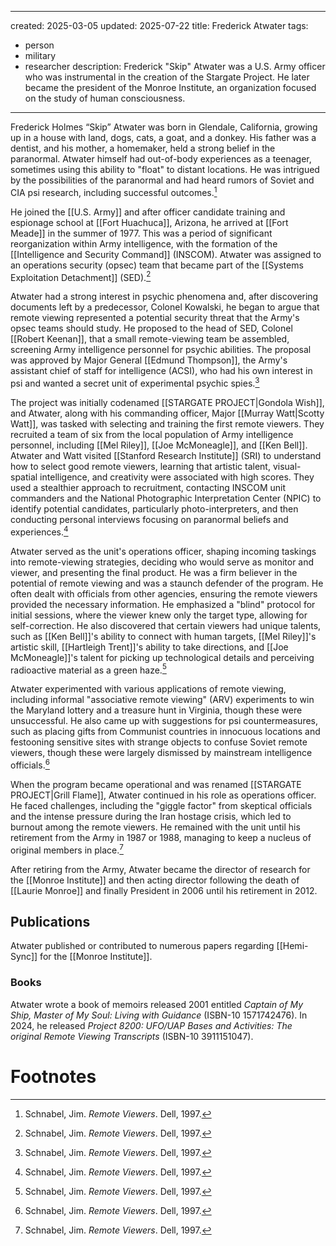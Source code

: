  ---
created: 2025-03-05
updated: 2025-07-22
title: Frederick Atwater
tags:
  - person
  - military
  - researcher
description: Frederick "Skip" Atwater was a U.S. Army officer who was instrumental in the creation of the Stargate Project. He later became the president of the Monroe Institute, an organization focused on the study of human consciousness.
---

Frederick Holmes “Skip” Atwater was born in Glendale, California, growing up in a house with land, dogs, cats, a goat, and a donkey. His father was a dentist, and his mother, a homemaker, held a strong belief in the paranormal. Atwater himself had out-of-body experiences as a teenager, sometimes using this ability to "float" to distant locations. He was intrigued by the possibilities of the paranormal and had heard rumors of Soviet and CIA psi research, including successful outcomes.[^1]

He joined the [[U.S. Army]] and after officer candidate training and espionage school at [[Fort Huachuca]], Arizona, he arrived at [[Fort Meade]] in the summer of 1977. This was a period of significant reorganization within Army intelligence, with the formation of the [[Intelligence and Security Command]] (INSCOM). Atwater was assigned to an operations security (opsec) team that became part of the [[Systems Exploitation Detachment]] (SED).[^1]

Atwater had a strong interest in psychic phenomena and, after discovering documents left by a predecessor, Colonel Kowalski, he began to argue that remote viewing represented a potential security threat that the Army's opsec teams should study. He proposed to the head of SED, Colonel [[Robert Keenan]], that a small remote-viewing team be assembled, screening Army intelligence personnel for psychic abilities. The proposal was approved by Major General [[Edmund Thompson]], the Army's assistant chief of staff for intelligence (ACSI), who had his own interest in psi and wanted a secret unit of experimental psychic spies.[^1]

The project was initially codenamed [[STARGATE PROJECT|Gondola Wish]], and Atwater, along with his commanding officer, Major [[Murray Watt|Scotty Watt]], was tasked with selecting and training the first remote viewers. They recruited a team of six from the local population of Army intelligence personnel, including [[Mel Riley]], [[Joe McMoneagle]], and [[Ken Bell]]. Atwater and Watt visited [[Stanford Research Institute]] (SRI) to understand how to select good remote viewers, learning that artistic talent, visual-spatial intelligence, and creativity were associated with high scores. They used a stealthier approach to recruitment, contacting INSCOM unit commanders and the National Photographic Interpretation Center (NPIC) to identify potential candidates, particularly photo-interpreters, and then conducting personal interviews focusing on paranormal beliefs and experiences.[^1]

Atwater served as the unit's operations officer, shaping incoming taskings into remote-viewing strategies, deciding who would serve as monitor and viewer, and presenting the final product. He was a firm believer in the potential of remote viewing and was a staunch defender of the program. He often dealt with officials from other agencies, ensuring the remote viewers provided the necessary information. He emphasized a "blind" protocol for initial sessions, where the viewer knew only the target type, allowing for self-correction. He also discovered that certain viewers had unique talents, such as [[Ken Bell]]'s ability to connect with human targets, [[Mel Riley]]'s artistic skill, [[Hartleigh Trent]]'s ability to take directions, and [[Joe McMoneagle]]'s talent for picking up technological details and perceiving radioactive material as a green haze.[^1]

Atwater experimented with various applications of remote viewing, including informal "associative remote viewing" (ARV) experiments to win the Maryland lottery and a treasure hunt in Virginia, though these were unsuccessful. He also came up with suggestions for psi countermeasures, such as placing gifts from Communist countries in innocuous locations and festooning sensitive sites with strange objects to confuse Soviet remote viewers, though these were largely dismissed by mainstream intelligence officials.[^1]

When the program became operational and was renamed [[STARGATE PROJECT|Grill Flame]], Atwater continued in his role as operations officer. He faced challenges, including the "giggle factor" from skeptical officials and the intense pressure during the Iran hostage crisis, which led to burnout among the remote viewers. He remained with the unit until his retirement from the Army in 1987 or 1988, managing to keep a nucleus of original members in place.[^1]

After retiring from the Army, Atwater became the director of research for the [[Monroe Institute]] and then acting director following the death of [[Laurie Monroe]] and finally President in 2006 until his retirement in 2012.

## Publications
Atwater published or contributed to numerous papers regarding [[Hemi-Sync]] for the [[Monroe Institute]].
### Books
Atwater wrote a book of memoirs released 2001 entitled *Captain of My Ship, Master of My Soul: Living with Guidance* (ISBN-10 1571742476).
In 2024, he released *Project 8200: UFO/UAP Bases and Activities: The original Remote Viewing Transcripts* (ISBN-10 3911151047).
# Footnotes

[^1]: Schnabel, Jim. *Remote Viewers*. Dell, 1997.